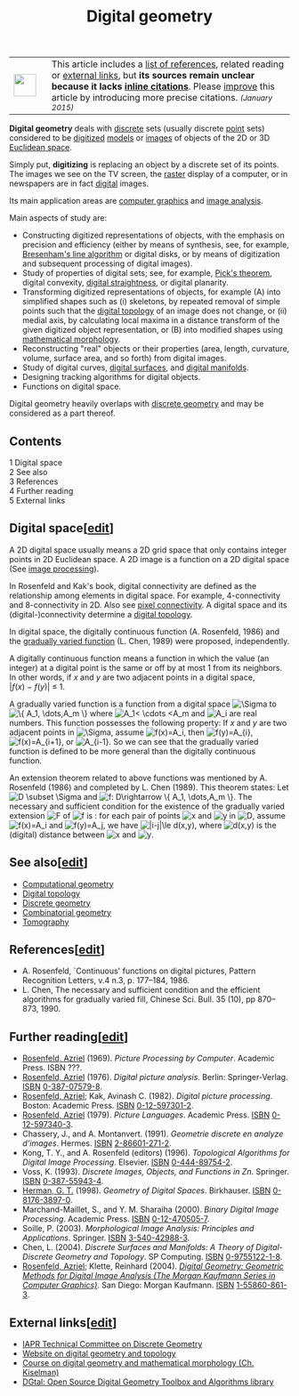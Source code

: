 ﻿---
lastrevid: 643786385
pageid: 386413
canonicalurl: http://en.wikipedia.org/wiki/Digital_geometry
title: Digital geometry
editurl: http://en.wikipedia.org/w/index.php?title=Digital_geometry&action=edit
length: 7211
contentmodel: wikitext
pagelanguage: en
touched: 2015-02-14T13:05:20Z
ns: 0
fullurl: http://en.wikipedia.org/wiki/Digital_geometry
---

<table class="metadata plainlinks ambox ambox-style ambox-No_footnotes" role="presentation"><tr><td class="mbox-image"><div style="width:52px"><img alt="" src="//upload.wikimedia.org/wikipedia/commons/thumb/a/a4/Text_document_with_red_question_mark.svg/40px-Text_document_with_red_question_mark.svg.png" width="40" height="40" srcset="//upload.wikimedia.org/wikipedia/commons/thumb/a/a4/Text_document_with_red_question_mark.svg/60px-Text_document_with_red_question_mark.svg.png 1.5x, //upload.wikimedia.org/wikipedia/commons/thumb/a/a4/Text_document_with_red_question_mark.svg/80px-Text_document_with_red_question_mark.svg.png 2x" data-file-width="48" data-file-height="48" /></div></td><td class="mbox-text"><span class="mbox-text-span">This article includes a <a href="/wiki/Wikipedia:Citing_sources" title="Wikipedia:Citing sources">list of references</a>, related reading or <a href="/wiki/Wikipedia:External_links" title="Wikipedia:External links">external links</a>, but <b>its sources remain unclear because it lacks <a href="/wiki/Wikipedia:Citing_sources#Inline_citations" title="Wikipedia:Citing sources">inline citations</a></b>.<span class="hide-when-compact"> Please <a href="/wiki/Wikipedia:WikiProject_Fact_and_Reference_Check" title="Wikipedia:WikiProject Fact and Reference Check">improve</a> this article by introducing more precise citations.</span>  <small><i>(January 2015)</i></small><span class="hide-when-compact"></span></span></td></tr></table>
<p><b>Digital geometry</b> deals with <a href="/wiki/Discrete_space" title="Discrete space">discrete</a> sets (usually discrete <a href="/wiki/Point_(geometry)" title="Point (geometry)">point</a> sets) considered to be <a href="/wiki/Digitizing" title="Digitizing">digitized</a> <a href="/wiki/Scale_model" title="Scale model">models</a> or <a href="/wiki/Image" title="Image">images</a> of objects of the 2D or 3D <a href="/wiki/Euclidean_space" title="Euclidean space">Euclidean space</a>.
</p><p>Simply put, <b>digitizing</b> is replacing an object by a discrete set of its points. The images we see on the TV screen, the <a href="/wiki/Raster_graphics" title="Raster graphics">raster</a> display of a computer, or in newspapers are in fact <a href="/wiki/Digital_data" title="Digital data">digital</a> images.
</p><p>Its main application areas are <a href="/wiki/Computer_graphics" title="Computer graphics">computer graphics</a> and <a href="/wiki/Image_analysis" title="Image analysis">image analysis</a>.
</p><p>Main aspects of study are:
</p>
<ul><li> Constructing digitized representations of objects, with the emphasis on precision and efficiency (either by means of synthesis, see, for example, <a href="/wiki/Bresenham%27s_line_algorithm" title="Bresenham&#39;s line algorithm">Bresenham's line algorithm</a> or digital disks, or by means of digitization and subsequent processing of digital images).</li>
<li> Study of properties of digital sets; see, for example, <a href="/wiki/Pick%27s_theorem" title="Pick&#39;s theorem">Pick's theorem</a>, digital convexity, <a href="/w/index.php?title=Digital_straightness&amp;action=edit&amp;redlink=1" class="new" title="Digital straightness (page does not exist)">digital straightness</a>, or digital planarity.</li>
<li> Transforming digitized representations of objects, for example (A) into simplified shapes such as (i) skeletons, by repeated removal of simple points such that the <a href="/wiki/Digital_topology" title="Digital topology">digital topology</a> of an image does not change, or (ii) medial axis, by calculating local maxima in a distance transform of the given digitized object representation, or (B) into modified shapes using <a href="/wiki/Mathematical_morphology" title="Mathematical morphology">mathematical morphology</a>.</li>
<li> Reconstructing "real" objects or their properties (area, length, curvature, volume, surface area, and so forth) from digital images.</li>
<li> Study of digital curves, <a href="/wiki/Digital_surface" title="Digital surface" class="mw-redirect">digital surfaces</a>, and <a href="/wiki/Digital_manifold" title="Digital manifold">digital manifolds</a>.</li>
<li> Designing tracking algorithms for digital objects.</li>
<li> Functions on digital space.</li></ul>
<p>Digital geometry heavily overlaps with <a href="/wiki/Discrete_geometry" title="Discrete geometry">discrete geometry</a> and may be considered as a part thereof.
</p>
<div id="toc" class="toc"><div id="toctitle"><h2>Contents</h2></div>
<ul>
<li class="toclevel-1 tocsection-1"><a href="#Digital_space"><span class="tocnumber">1</span> <span class="toctext">Digital space</span></a></li>
<li class="toclevel-1 tocsection-2"><a href="#See_also"><span class="tocnumber">2</span> <span class="toctext">See also</span></a></li>
<li class="toclevel-1 tocsection-3"><a href="#References"><span class="tocnumber">3</span> <span class="toctext">References</span></a></li>
<li class="toclevel-1 tocsection-4"><a href="#Further_reading"><span class="tocnumber">4</span> <span class="toctext">Further reading</span></a></li>
<li class="toclevel-1 tocsection-5"><a href="#External_links"><span class="tocnumber">5</span> <span class="toctext">External links</span></a></li>
</ul>
</div>

<h2><span class="mw-headline" id="Digital_space">Digital space</span><span class="mw-editsection"><span class="mw-editsection-bracket">[</span><a href="/w/index.php?title=Digital_geometry&amp;action=edit&amp;section=1" title="Edit section: Digital space">edit</a><span class="mw-editsection-bracket">]</span></span></h2>
<p>A 2D digital space usually means a 2D grid space that only contains integer points in 2D Euclidean space.  A 2D image is a function on a 2D digital space (See <a href="/wiki/Image_processing" title="Image processing">image processing</a>).
</p><p>In Rosenfeld and Kak's book, digital connectivity are defined as the relationship among elements in digital space. For example, 4-connectivity and 8-connectivity in 2D. Also see <a href="/wiki/Pixel_connectivity" title="Pixel connectivity">pixel connectivity</a>. A digital space and its (digital-)connectivity determine a <a href="/wiki/Digital_topology" title="Digital topology">digital topology</a>.
</p><p>In digital space, the digitally continuous function (A. Rosenfeld, 1986) and the <a href="/wiki/Gradually_varied_surface" title="Gradually varied surface">gradually varied function</a> (L. Chen, 1989) were proposed, independently.
</p><p>A digitally continuous function means a function in which the value (an integer) at a digital point is the same or off by at most 1 from its neighbors. In other words, if <i>x</i>  and <i>y</i> are two adjacent points in a digital space, |<i>f</i>(<i>x</i>)&#160;&#8722;&#160;<i>f</i>(<i>y</i>)|&#160;≤&#160;1.
</p><p>A gradually varied function is a function from a digital space  <img class="mwe-math-fallback-image-inline tex" alt="\Sigma" src="//upload.wikimedia.org/math/a/6/4/a643a0ef5974b64678111d03125054fc.png" /> to <img class="mwe-math-fallback-image-inline tex" alt="\{ A_1, \dots,A_m \}" src="//upload.wikimedia.org/math/a/c/8/ac848aaef55db0c082573cf34ec72f9e.png" /> where <img class="mwe-math-fallback-image-inline tex" alt="  A_1&lt; \cdots &lt;A_m " src="//upload.wikimedia.org/math/5/9/4/594f4161cd5f2abaf46b5b541870ad84.png" /> and <img class="mwe-math-fallback-image-inline tex" alt=" A_i" src="//upload.wikimedia.org/math/e/8/a/e8aaf87d9a5c35b14cfbc370d3fd7b21.png" /> are real numbers. This function possesses the following property:  If <i>x</i> and <i>y</i> are two adjacent points in <img class="mwe-math-fallback-image-inline tex" alt="\Sigma" src="//upload.wikimedia.org/math/a/6/4/a643a0ef5974b64678111d03125054fc.png" />, assume <img class="mwe-math-fallback-image-inline tex" alt="f(x)=A_i" src="//upload.wikimedia.org/math/f/d/a/fda921fcb0be2c2cfe27f381e26f96c1.png" />, then <img class="mwe-math-fallback-image-inline tex" alt="f(y)=A_{i}" src="//upload.wikimedia.org/math/6/0/1/601fb7ced823da9d01b5240535da7900.png" />,  <img class="mwe-math-fallback-image-inline tex" alt="f(x)=A_{i+1}" src="//upload.wikimedia.org/math/e/6/4/e649728d3abbeccbf9de63af8410e20c.png" />, or <img class="mwe-math-fallback-image-inline tex" alt="A_{i-1}" src="//upload.wikimedia.org/math/8/6/5/865fcf3da3c4ebce1f1ca58674fd32a6.png" />.  So we can see that the gradually varied function is defined to be more general than the digitally continuous function.
</p><p>An extension theorem related to above functions was mentioned by A. Rosenfeld (1986) and completed by L. Chen (1989). This theorem states: Let <img class="mwe-math-fallback-image-inline tex" alt="D \subset \Sigma" src="//upload.wikimedia.org/math/0/d/5/0d523cf0335bc3e471c68a8a843aa6af.png" /> and <img class="mwe-math-fallback-image-inline tex" alt="f: D\rightarrow  \{ A_1, \dots,A_m \}" src="//upload.wikimedia.org/math/7/e/0/7e0bebe1e349b1c05351ac28b6ecb548.png" />. The necessary and sufficient condition for the existence of the gradually varied extension <img class="mwe-math-fallback-image-inline tex" alt="F" src="//upload.wikimedia.org/math/8/0/0/800618943025315f869e4e1f09471012.png" /> of <img class="mwe-math-fallback-image-inline tex" alt="f" src="//upload.wikimedia.org/math/8/f/a/8fa14cdd754f91cc6554c9e71929cce7.png" /> is&#160;: for each pair of points <img class="mwe-math-fallback-image-inline tex" alt="x" src="//upload.wikimedia.org/math/9/d/d/9dd4e461268c8034f5c8564e155c67a6.png" /> and <img class="mwe-math-fallback-image-inline tex" alt="y" src="//upload.wikimedia.org/math/4/1/5/415290769594460e2e485922904f345d.png" /> in <img class="mwe-math-fallback-image-inline tex" alt="D" src="//upload.wikimedia.org/math/f/6/2/f623e75af30e62bbd73d6df5b50bb7b5.png" />, assume <img class="mwe-math-fallback-image-inline tex" alt="f(x)=A_i" src="//upload.wikimedia.org/math/f/d/a/fda921fcb0be2c2cfe27f381e26f96c1.png" /> and <img class="mwe-math-fallback-image-inline tex" alt="f(y)=A_j" src="//upload.wikimedia.org/math/5/6/9/569eb4cfe92ba764af5dfff8a7a11997.png" />, we have <img class="mwe-math-fallback-image-inline tex" alt="|i-j|\le d(x,y)" src="//upload.wikimedia.org/math/9/4/2/9426d743a00c521baf1969523b59bba6.png" />, where <img class="mwe-math-fallback-image-inline tex" alt="d(x,y)" src="//upload.wikimedia.org/math/d/4/f/d4f0fd823bbfd86af1596e745abd7790.png" /> is the (digital) distance between <img class="mwe-math-fallback-image-inline tex" alt="x" src="//upload.wikimedia.org/math/9/d/d/9dd4e461268c8034f5c8564e155c67a6.png" /> and <img class="mwe-math-fallback-image-inline tex" alt="y" src="//upload.wikimedia.org/math/4/1/5/415290769594460e2e485922904f345d.png" />.
</p>
<h2><span class="mw-headline" id="See_also">See also</span><span class="mw-editsection"><span class="mw-editsection-bracket">[</span><a href="/w/index.php?title=Digital_geometry&amp;action=edit&amp;section=2" title="Edit section: See also">edit</a><span class="mw-editsection-bracket">]</span></span></h2>
<ul><li><a href="/wiki/Computational_geometry" title="Computational geometry">Computational geometry</a></li>
<li><a href="/wiki/Digital_topology" title="Digital topology">Digital topology</a></li>
<li><a href="/wiki/Discrete_geometry" title="Discrete geometry">Discrete geometry</a></li>
<li><a href="/wiki/Combinatorial_geometry" title="Combinatorial geometry" class="mw-redirect">Combinatorial geometry</a></li>
<li><a href="/wiki/Tomography" title="Tomography">Tomography</a></li></ul>
<h2><span class="mw-headline" id="References">References</span><span class="mw-editsection"><span class="mw-editsection-bracket">[</span><a href="/w/index.php?title=Digital_geometry&amp;action=edit&amp;section=3" title="Edit section: References">edit</a><span class="mw-editsection-bracket">]</span></span></h2>
<ul><li>A. Rosenfeld, `Continuous' functions on digital pictures, Pattern Recognition Letters, v.4 n.3, p.&#160;177–184, 1986.</li>
<li>L. Chen, The necessary and sufficient condition and the efficient algorithms for gradually varied fill, Chinese Sci. Bull. 35 (10), pp 870–873, 1990.</li></ul>
<h2><span class="mw-headline" id="Further_reading">Further reading</span><span class="mw-editsection"><span class="mw-editsection-bracket">[</span><a href="/w/index.php?title=Digital_geometry&amp;action=edit&amp;section=4" title="Edit section: Further reading">edit</a><span class="mw-editsection-bracket">]</span></span></h2>
<ul><li><span class="citation book"><a href="/wiki/Azriel_Rosenfeld" title="Azriel Rosenfeld">Rosenfeld, Azriel</a> (1969). <i>Picture Processing by Computer</i>. Academic Press. ISBN&#160;???.</span><span title="ctx_ver=Z39.88-2004&amp;rfr_id=info%3Asid%2Fen.wikipedia.org%3ADigital+geometry&amp;rft.aulast=Rosenfeld%2C+Azriel&amp;rft.au=Rosenfeld%2C+Azriel&amp;rft.btitle=Picture+Processing+by+Computer&amp;rft.date=1969&amp;rft.genre=book&amp;rft.pub=Academic+Press&amp;rft_val_fmt=info%3Aofi%2Ffmt%3Akev%3Amtx%3Abook" class="Z3988"><span style="display:none;">&#160;</span></span></li>
<li><span class="citation book"><a href="/wiki/Azriel_Rosenfeld" title="Azriel Rosenfeld">Rosenfeld, Azriel</a> (1976). <i>Digital picture analysis</i>. Berlin: Springer-Verlag. <a href="/wiki/International_Standard_Book_Number" title="International Standard Book Number">ISBN</a>&#160;<a href="/wiki/Special:BookSources/0-387-07579-8" title="Special:BookSources/0-387-07579-8">0-387-07579-8</a>.</span><span title="ctx_ver=Z39.88-2004&amp;rfr_id=info%3Asid%2Fen.wikipedia.org%3ADigital+geometry&amp;rft.aulast=Rosenfeld%2C+Azriel&amp;rft.au=Rosenfeld%2C+Azriel&amp;rft.btitle=Digital+picture+analysis&amp;rft.date=1976&amp;rft.genre=book&amp;rft.isbn=0-387-07579-8&amp;rft.place=Berlin&amp;rft.pub=Springer-Verlag&amp;rft_val_fmt=info%3Aofi%2Ffmt%3Akev%3Amtx%3Abook" class="Z3988"><span style="display:none;">&#160;</span></span></li>
<li><span class="citation book"><a href="/wiki/Azriel_Rosenfeld" title="Azriel Rosenfeld">Rosenfeld, Azriel</a>; Kak, Avinash C. (1982). <i>Digital picture processing</i>. Boston: Academic Press. <a href="/wiki/International_Standard_Book_Number" title="International Standard Book Number">ISBN</a>&#160;<a href="/wiki/Special:BookSources/0-12-597301-2" title="Special:BookSources/0-12-597301-2">0-12-597301-2</a>.</span><span title="ctx_ver=Z39.88-2004&amp;rfr_id=info%3Asid%2Fen.wikipedia.org%3ADigital+geometry&amp;rft.aulast=Rosenfeld%2C+Azriel%3B+Kak%2C+Avinash+C.&amp;rft.au=Rosenfeld%2C+Azriel%3B+Kak%2C+Avinash+C.&amp;rft.btitle=Digital+picture+processing&amp;rft.date=1982&amp;rft.genre=book&amp;rft.isbn=0-12-597301-2&amp;rft.place=Boston&amp;rft.pub=Academic+Press&amp;rft_val_fmt=info%3Aofi%2Ffmt%3Akev%3Amtx%3Abook" class="Z3988"><span style="display:none;">&#160;</span></span></li>
<li><span class="citation book"><a href="/wiki/Azriel_Rosenfeld" title="Azriel Rosenfeld">Rosenfeld, Azriel</a> (1979). <i>Picture Languages</i>. Academic Press. <a href="/wiki/International_Standard_Book_Number" title="International Standard Book Number">ISBN</a>&#160;<a href="/wiki/Special:BookSources/0-12-597340-3" title="Special:BookSources/0-12-597340-3">0-12-597340-3</a>.</span><span title="ctx_ver=Z39.88-2004&amp;rfr_id=info%3Asid%2Fen.wikipedia.org%3ADigital+geometry&amp;rft.aulast=Rosenfeld%2C+Azriel&amp;rft.au=Rosenfeld%2C+Azriel&amp;rft.btitle=Picture+Languages&amp;rft.date=1979&amp;rft.genre=book&amp;rft.isbn=0-12-597340-3&amp;rft.pub=Academic+Press&amp;rft_val_fmt=info%3Aofi%2Ffmt%3Akev%3Amtx%3Abook" class="Z3988"><span style="display:none;">&#160;</span></span></li>
<li><span class="citation book">Chassery, J., and A. Montanvert. (1991). <i>Geometrie discrete en analyze d’images</i>. Hermes. <a href="/wiki/International_Standard_Book_Number" title="International Standard Book Number">ISBN</a>&#160;<a href="/wiki/Special:BookSources/2-86601-271-2" title="Special:BookSources/2-86601-271-2">2-86601-271-2</a>.</span><span title="ctx_ver=Z39.88-2004&amp;rfr_id=info%3Asid%2Fen.wikipedia.org%3ADigital+geometry&amp;rft.au=Chassery%2C+J.%2C+and+A.+Montanvert.&amp;rft.aulast=Chassery%2C+J.%2C+and+A.+Montanvert.&amp;rft.btitle=Geometrie+discrete+en+analyze+d%E2%80%99images&amp;rft.date=1991&amp;rft.genre=book&amp;rft.isbn=2-86601-271-2&amp;rft.pub=Hermes&amp;rft_val_fmt=info%3Aofi%2Ffmt%3Akev%3Amtx%3Abook" class="Z3988"><span style="display:none;">&#160;</span></span></li>
<li><span class="citation book">Kong, T. Y., and A. Rosenfeld (editors) (1996). <i>Topological Algorithms for Digital Image Processing</i>. Elsevier. <a href="/wiki/International_Standard_Book_Number" title="International Standard Book Number">ISBN</a>&#160;<a href="/wiki/Special:BookSources/0-444-89754-2" title="Special:BookSources/0-444-89754-2">0-444-89754-2</a>.</span><span title="ctx_ver=Z39.88-2004&amp;rfr_id=info%3Asid%2Fen.wikipedia.org%3ADigital+geometry&amp;rft.au=Kong%2C+T.+Y.%2C+and+A.+Rosenfeld+%28editors%29&amp;rft.aulast=Kong%2C+T.+Y.%2C+and+A.+Rosenfeld+%28editors%29&amp;rft.btitle=Topological+Algorithms+for+Digital+Image+Processing&amp;rft.date=1996&amp;rft.genre=book&amp;rft.isbn=0-444-89754-2&amp;rft.pub=Elsevier&amp;rft_val_fmt=info%3Aofi%2Ffmt%3Akev%3Amtx%3Abook" class="Z3988"><span style="display:none;">&#160;</span></span></li>
<li><span class="citation book">Voss, K. (1993). <i>Discrete Images, Objects, and Functions in Zn</i>. Springer. <a href="/wiki/International_Standard_Book_Number" title="International Standard Book Number">ISBN</a>&#160;<a href="/wiki/Special:BookSources/0-387-55943-4" title="Special:BookSources/0-387-55943-4">0-387-55943-4</a>.</span><span title="ctx_ver=Z39.88-2004&amp;rfr_id=info%3Asid%2Fen.wikipedia.org%3ADigital+geometry&amp;rft.aulast=Voss%2C+K.&amp;rft.au=Voss%2C+K.&amp;rft.btitle=Discrete+Images%2C+Objects%2C+and+Functions+in+Zn&amp;rft.date=1993&amp;rft.genre=book&amp;rft.isbn=0-387-55943-4&amp;rft.pub=Springer&amp;rft_val_fmt=info%3Aofi%2Ffmt%3Akev%3Amtx%3Abook" class="Z3988"><span style="display:none;">&#160;</span></span></li>
<li><span class="citation book"><a href="/wiki/Gabor_Herman" title="Gabor Herman">Herman, G. T.</a> (1998). <i>Geometry of Digital Spaces</i>. Birkhauser. <a href="/wiki/International_Standard_Book_Number" title="International Standard Book Number">ISBN</a>&#160;<a href="/wiki/Special:BookSources/0-8176-3897-0" title="Special:BookSources/0-8176-3897-0">0-8176-3897-0</a>.</span><span title="ctx_ver=Z39.88-2004&amp;rfr_id=info%3Asid%2Fen.wikipedia.org%3ADigital+geometry&amp;rft.au=Herman%2C+G.+T.&amp;rft.aulast=Herman%2C+G.+T.&amp;rft.btitle=Geometry+of+Digital+Spaces&amp;rft.date=1998&amp;rft.genre=book&amp;rft.isbn=0-8176-3897-0&amp;rft.pub=Birkhauser&amp;rft_val_fmt=info%3Aofi%2Ffmt%3Akev%3Amtx%3Abook" class="Z3988"><span style="display:none;">&#160;</span></span></li>
<li><span class="citation book">Marchand-Maillet, S., and Y. M. Sharaiha (2000). <i>Binary Digital Image Processing</i>. Academic Press. <a href="/wiki/International_Standard_Book_Number" title="International Standard Book Number">ISBN</a>&#160;<a href="/wiki/Special:BookSources/0-12-470505-7" title="Special:BookSources/0-12-470505-7">0-12-470505-7</a>.</span><span title="ctx_ver=Z39.88-2004&amp;rfr_id=info%3Asid%2Fen.wikipedia.org%3ADigital+geometry&amp;rft.aulast=Marchand-Maillet%2C+S.%2C+and+Y.+M.+Sharaiha&amp;rft.au=Marchand-Maillet%2C+S.%2C+and+Y.+M.+Sharaiha&amp;rft.btitle=Binary+Digital+Image+Processing&amp;rft.date=2000&amp;rft.genre=book&amp;rft.isbn=0-12-470505-7&amp;rft.pub=Academic+Press&amp;rft_val_fmt=info%3Aofi%2Ffmt%3Akev%3Amtx%3Abook" class="Z3988"><span style="display:none;">&#160;</span></span></li>
<li><span class="citation book">Soille, P. (2003). <i>Morphological Image Analysis: Principles and Applications</i>. Springer. <a href="/wiki/International_Standard_Book_Number" title="International Standard Book Number">ISBN</a>&#160;<a href="/wiki/Special:BookSources/3-540-42988-3" title="Special:BookSources/3-540-42988-3">3-540-42988-3</a>.</span><span title="ctx_ver=Z39.88-2004&amp;rfr_id=info%3Asid%2Fen.wikipedia.org%3ADigital+geometry&amp;rft.aulast=Soille%2C+P.&amp;rft.au=Soille%2C+P.&amp;rft.btitle=Morphological+Image+Analysis%3A+Principles+and+Applications&amp;rft.date=2003&amp;rft.genre=book&amp;rft.isbn=3-540-42988-3&amp;rft.pub=Springer&amp;rft_val_fmt=info%3Aofi%2Ffmt%3Akev%3Amtx%3Abook" class="Z3988"><span style="display:none;">&#160;</span></span></li>
<li><span class="citation book">Chen, L. (2004). <i>Discrete Surfaces and Manifolds: A Theory of Digital-Discrete Geometry and Topology</i>. SP Computing. <a href="/wiki/International_Standard_Book_Number" title="International Standard Book Number">ISBN</a>&#160;<a href="/wiki/Special:BookSources/0-9755122-1-8" title="Special:BookSources/0-9755122-1-8">0-9755122-1-8</a>.</span><span title="ctx_ver=Z39.88-2004&amp;rfr_id=info%3Asid%2Fen.wikipedia.org%3ADigital+geometry&amp;rft.au=Chen%2C+L.&amp;rft.aulast=Chen%2C+L.&amp;rft.btitle=Discrete+Surfaces+and+Manifolds%3A+A+Theory+of+Digital-Discrete+Geometry+and+Topology&amp;rft.date=2004&amp;rft.genre=book&amp;rft.isbn=0-9755122-1-8&amp;rft.pub=SP+Computing&amp;rft_val_fmt=info%3Aofi%2Ffmt%3Akev%3Amtx%3Abook" class="Z3988"><span style="display:none;">&#160;</span></span></li>
<li><span class="citation book"><a href="/wiki/Azriel_Rosenfeld" title="Azriel Rosenfeld">Rosenfeld, Azriel</a>; Klette, Reinhard (2004). <a rel="nofollow" class="external text" href="http://www.mi.auckland.ac.nz/index.php?option=com_content&amp;view=article&amp;id=49&amp;Itemid=49"><i>Digital Geometry: Geometric Methods for Digital Image Analysis (The Morgan Kaufmann Series in Computer Graphics)</i></a>. San Diego: Morgan Kaufmann. <a href="/wiki/International_Standard_Book_Number" title="International Standard Book Number">ISBN</a>&#160;<a href="/wiki/Special:BookSources/1-55860-861-3" title="Special:BookSources/1-55860-861-3">1-55860-861-3</a>.</span><span title="ctx_ver=Z39.88-2004&amp;rfr_id=info%3Asid%2Fen.wikipedia.org%3ADigital+geometry&amp;rft.aulast=Rosenfeld%2C+Azriel%3B+Klette%2C+Reinhard&amp;rft.au=Rosenfeld%2C+Azriel%3B+Klette%2C+Reinhard&amp;rft.btitle=Digital+Geometry%3A+Geometric+Methods+for+Digital+Image+Analysis+%28The+Morgan+Kaufmann+Series+in+Computer+Graphics%29&amp;rft.date=2004&amp;rft.genre=book&amp;rft_id=http%3A%2F%2Fwww.mi.auckland.ac.nz%2Findex.php%3Foption%3Dcom_content%26view%3Darticle%26id%3D49%26Itemid%3D49&amp;rft.isbn=1-55860-861-3&amp;rft.place=San+Diego&amp;rft.pub=Morgan+Kaufmann&amp;rft_val_fmt=info%3Aofi%2Ffmt%3Akev%3Amtx%3Abook" class="Z3988"><span style="display:none;">&#160;</span></span></li></ul>
<h2><span class="mw-headline" id="External_links">External links</span><span class="mw-editsection"><span class="mw-editsection-bracket">[</span><a href="/w/index.php?title=Digital_geometry&amp;action=edit&amp;section=5" title="Edit section: External links">edit</a><span class="mw-editsection-bracket">]</span></span></h2>
<ul><li> <a rel="nofollow" class="external text" href="http://www.cb.uu.se/~tc18/">IAPR Technical Committee on Discrete Geometry</a></li>
<li> <a rel="nofollow" class="external text" href="http://www.mi.auckland.ac.nz/index.php?option=com_content&amp;view=article&amp;id=50&amp;Itemid=66/">Website on digital geometry and topology</a></li>
<li> <a rel="nofollow" class="external text" href="http://www.math.uu.se/~kiselman/dgmm2004.html">Course on digital geometry and mathematical morphology (Ch. Kiselman)</a></li>
<li> <a rel="nofollow" class="external text" href="http://dgtal.org">DGtal: Open Source  Digital Geometry Toolbox and Algorithms library</a></li></ul>

